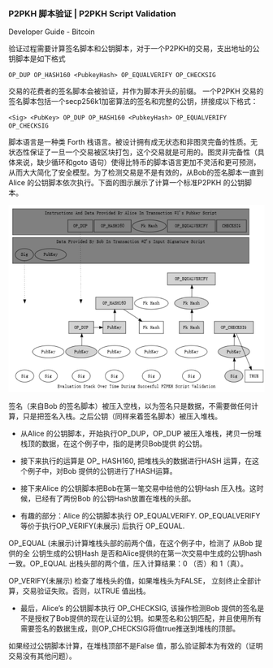 ### P2PKH 脚本验证 \| P2PKH Script Validation

Developer Guide - Bitcoin

验证过程需要计算签名脚本和公钥脚本，对于一个P2PKH的交易，支出地址的公钥脚本是如下格式

```
OP_DUP OP_HASH160 <PubkeyHash> OP_EQUALVERIFY OP_CHECKSIG
```

交易的花费者的签名脚本会被验证，并作为脚本开头的前缀。 一个P2PKH 交易的签名脚本包括一个secp256k1加密算法的签名和完整的公钥，拼接成以下格式：

```
<Sig> <PubKey> OP_DUP OP_HASH160 <PubkeyHash> OP_EQUALVERIFY OP_CHECKSIG
```

脚本语言是一种类 Forth 栈语言。被设计拥有成无状态和非图灵完备的性质。无状态性保证了一旦一个交易被区块打包，这个交易就是可用的。图灵非完备性（具体来说，缺少循环和goto 语句）使得比特币的脚本语言更加不灵活和更可预测，从而大大简化了安全模型。为了检测交易是不是有效的，从Bob的签名脚本一直到Alice 的公钥脚本依次执行。下面的图示展示了计算一个标准P2PKH 的公钥脚本。

![](/en-p2pkh-stack.png)

签名（来自Bob 的签名脚本）被压入空栈，以为签名只是数据，不需要做任何计算，只是把签名入栈。之后公钥（同样来着签名脚本）被压入堆栈。

* 从Alice 的公钥脚本，开始执行OP\_DUP，OP\_DUP 被压入堆栈，拷贝一份堆栈顶的数据，在这个例子中，指的是拷贝Bob提供 的公钥。

* 接下来执行的运算是 OP\_ HASH160, 把堆栈头的数据进行HASH 运算，在这个例子中，对Bob 提供的公钥进行了HASH运算。

* 接下来Alice 的公钥脚本把Bob在第一笔交易中给他的公钥Hash 压入栈。这时候，已经有了两份Bob 的公钥Hash放置在堆栈的头部。

* 有趣的部分：Alice 的公钥脚本执行 OP\_EQUALVERIFY. OP\_EQUALVERIFY 等价于执行OP\_VERIFY\(未展示\) 后执行 OP\_EQUAL.

OP\_EQUAL \(未展示\)计算堆栈头部的前两个值，在这个例子中，检测了 从Bob 提供的全 公钥生成的公钥Hash 是否和Alice提供的在第一次交易中生成的公钥hash一致。OP\_EQUAL 出栈头部的两个值，压入计算结果：0 （否）和 1（真）。

OP\_VERIFY\(未展示\) 检查了堆栈头的值，如果堆栈头为FALSE， 立刻终止全部计算，交易验证失败。否则，以TRUE 值出栈。

* 最后，Alice’s  的公钥脚本执行 OP\_CHECKSIG, 该操作检测Bob 提供的签名是不是授权了Bob提供的现在认证的公钥。如果签名和公钥匹配，并且使用所有需要签名的数据生成，则OP\_CHECKSIG将值true推送到堆栈的顶部。

如果经过公钥脚本计算，在堆栈顶部不是False 值，那么验证脚本为有效的（证明交易没有其他问题）。

